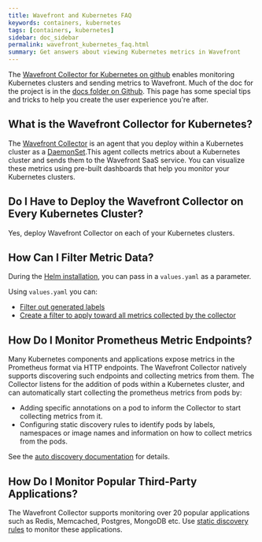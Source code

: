 ```yaml
---
title: Wavefront and Kubernetes FAQ
keywords: containers, kubernetes
tags: [containers, kubernetes]
sidebar: doc_sidebar
permalink: wavefront_kubernetes_faq.html
summary: Get answers about viewing Kubernetes metrics in Wavefront
---
```


The [Wavefront Collector for Kubernetes on github](https://github.com/wavefrontHQ/wavefront-collector-for-kubernetes) enables monitoring Kubernetes clusters and sending metrics to Wavefront. Much of the doc for the project is in the [docs folder on Github](https://github.com/wavefrontHQ/wavefront-collector-for-kubernetes/tree/master/docs). This page has some special tips and tricks to help you create the user experience you're after. 

<!--- Consider including Improve Display Speed with Sampling Option here --->

## What is the Wavefront Collector for Kubernetes?

The [Wavefront Collector](https://github.com/wavefrontHQ/wavefront-collector-for-kubernetes) is an agent that you deploy within a Kubernetes cluster as a [DaemonSet](https://kubernetes.io/docs/concepts/workloads/controllers/daemonset/).This agent collects metrics about a Kubernetes cluster and sends them to the Wavefront SaaS service. You can visualize these metrics using pre-built dashboards that help you monitor your Kubernetes clusters.

## Do I Have to Deploy the Wavefront Collector on Every Kubernetes Cluster?

Yes, deploy Wavefront Collector on each of your Kubernetes clusters.

## How Can I Filter Metric Data?

During the [Helm installation](https://github.com/wavefrontHQ/helm/tree/master/wavefront), you can pass in a `values.yaml` as a parameter.

Using `values.yaml` you can:
* [Filter out generated labels](https://github.com/wavefrontHQ/helm/blob/0bbf6a0e46e6e884c0b3c44b9c7d51f4b9392b20/wavefront/values.yaml#L105)
* [Create a filter to apply toward all metrics collected by the collector](https://github.com/wavefrontHQ/helm/blob/0bbf6a0e46e6e884c0b3c44b9c7d51f4b9392b20/wavefront/values.yaml#L86)

## How Do I Monitor Prometheus Metric Endpoints?

Many Kubernetes components and applications expose metrics in the Prometheus format via HTTP endpoints. The Wavefront Collector natively supports discovering such endpoints and collecting metrics from them. The Collector listens for the addition of pods within a Kubernetes cluster, and can automatically start collecting the prometheus metrics from pods by:

* Adding specific annotations on a pod to inform the Collector to start collecting metrics from it.
* Configuring static discovery rules to identify pods by labels, namespaces or image names and information on how to collect metrics from the pods.

See the [auto discovery documentation](https://github.com/wavefrontHQ/wavefront-collector-for-kubernetes/blob/master/docs/discovery.md) for details.

## How Do I Monitor Popular Third-Party Applications?

The Wavefront Collector supports monitoring over 20 popular applications such as Redis, Memcached, Postgres, MongoDB etc. Use [static discovery rules](https://github.com/wavefrontHQ/wavefront-collector-for-kubernetes/blob/master/docs/discovery.md#rule-based-discovery) to monitor these applications.
